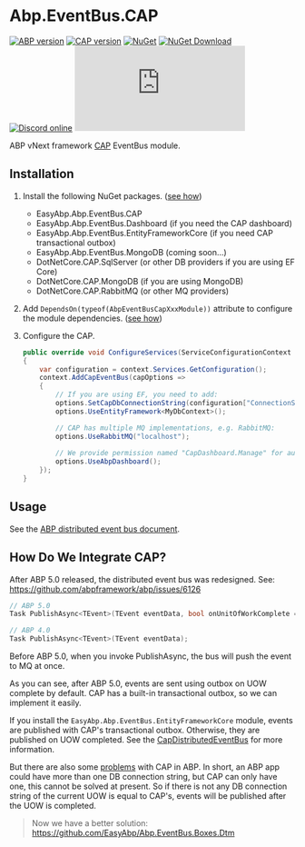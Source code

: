 # Abp.EventBus.CAP

[![ABP version](https://img.shields.io/badge/dynamic/xml?style=flat-square&color=yellow&label=abp&query=%2F%2FProject%2FPropertyGroup%2FAbpVersion&url=https%3A%2F%2Fraw.githubusercontent.com%2FEasyAbp%2FAbp.EventBus.CAP%2Fmaster%2FDirectory.Build.props)](https://abp.io)
[![CAP version](https://img.shields.io/badge/dynamic/xml?style=flat-square&color=yellow&label=cap&query=%2F%2FProject%2FPropertyGroup%2FCapPackageVersion&url=https%3A%2F%2Fraw.githubusercontent.com%2FEasyAbp%2FAbp.EventBus.CAP%2Fmaster%2FDirectory.Build.props)](https://cap.dotnetcore.xyz)
[![NuGet](https://img.shields.io/nuget/v/EasyAbp.Abp.EventBus.CAP.svg?style=flat-square)](https://www.nuget.org/packages/EasyAbp.Abp.EventBus.CAP)
[![NuGet Download](https://img.shields.io/nuget/dt/EasyAbp.Abp.EventBus.CAP.svg?style=flat-square)](https://www.nuget.org/packages/EasyAbp.Abp.EventBus.CAP)
[![Discord online](https://badgen.net/discord/online-members/xyg8TrRa27?label=Discord)](https://discord.gg/xyg8TrRa27)
[![GitHub stars](https://img.shields.io/github/stars/EasyAbp/Abp.EventBus.CAP?style=social)](https://www.github.com/EasyAbp/Abp.EventBus.CAP)

ABP vNext framework [CAP](https://github.com/dotnetcore/CAP) EventBus module.

## Installation

1. Install the following NuGet packages. ([see how](https://github.com/EasyAbp/EasyAbpGuide/blob/master/docs/How-To.md#add-nuget-packages))

    * EasyAbp.Abp.EventBus.CAP
    * EasyAbp.Abp.EventBus.Dashboard (if you need the CAP dashboard)
    * EasyAbp.Abp.EventBus.EntityFrameworkCore (if you need CAP transactional outbox)
    * EasyAbp.Abp.EventBus.MongoDB (coming soon...)
    * DotNetCore.CAP.SqlServer (or other DB providers if you are using EF Core)
    * DotNetCore.CAP.MongoDB (if you are using MongoDB)
    * DotNetCore.CAP.RabbitMQ (or other MQ providers)

1. Add `DependsOn(typeof(AbpEventBusCapXxxModule))` attribute to configure the module dependencies. ([see how](https://github.com/EasyAbp/EasyAbpGuide/blob/master/docs/How-To.md#add-module-dependencies))

1. Configure the CAP.
    ```csharp
    public override void ConfigureServices(ServiceConfigurationContext context)
    {
        var configuration = context.Services.GetConfiguration();
        context.AddCapEventBus(capOptions =>
        {
            // If you are using EF, you need to add:
            options.SetCapDbConnectionString(configuration["ConnectionStrings:Default"]);
            options.UseEntityFramework<MyDbContext>();

            // CAP has multiple MQ implementations, e.g. RabbitMQ:
            options.UseRabbitMQ("localhost");
            
            // We provide permission named "CapDashboard.Manage" for authorization.
            options.UseAbpDashboard();
        });
    }
    ```

## Usage

See the [ABP distributed event bus document](https://docs.abp.io/en/abp/latest/Distributed-Event-Bus).

## How Do We Integrate CAP?

After ABP 5.0 released, the distributed event bus was redesigned. See: https://github.com/abpframework/abp/issues/6126

```c#
// ABP 5.0
Task PublishAsync<TEvent>(TEvent eventData, bool onUnitOfWorkComplete = true, bool useOutbox = true);

// ABP 4.0
Task PublishAsync<TEvent>(TEvent eventData);
```

Before ABP 5.0, when you invoke PublishAsync, the bus will push the event to MQ at once.

As you can see, after ABP 5.0, events are sent using outbox on UOW complete by default. CAP has a built-in transactional outbox, so we can implement it easily.

If you install the `EasyAbp.Abp.EventBus.EntityFrameworkCore` module, events are published with CAP's transactional outbox. Otherwise, they are published on UOW completed. See the [CapDistributedEventBus](https://github.com/EasyAbp/Abp.EventBus.CAP/blob/master/src/EasyAbp.Abp.EventBus.CAP/CapDistributedEventBus.cs) for more information.

But there are also some [problems](https://github.com/abpframework/abp/issues/6126#issuecomment-841888235) with CAP in ABP. In short, an ABP app could have more than one DB connection string, but CAP can only have one, this cannot be solved at present. So if there is not any DB connection string of the current UOW is equal to CAP's, events will be published after the UOW is completed.


> Now we have a better solution: https://github.com/EasyAbp/Abp.EventBus.Boxes.Dtm
